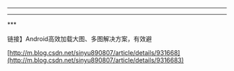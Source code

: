 
---

---

\*\*\*

链接】Android高效加载大图、多图解决方案，有效避

[http://m.blog.csdn.net/sinyu890807/article/details/931668](http://m.blog.csdn.net/sinyu890807/article/details/9316683)

